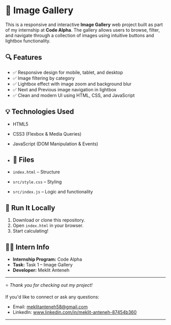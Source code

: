 # 📸 Image Gallery

This is a responsive and interactive **Image Gallery** web project built as part of my internship at **Code Alpha**. The gallery allows users to browse, filter, and navigate through a collection of images using intuitive buttons and lightbox functionality.

## 🔍 Features

- ✅ Responsive design for mobile, tablet, and desktop
- ✅ Image filtering by category
- ✅ Lightbox effect with image zoom and background blur
- ✅ Next and Previous image navigation in lightbox
- ✅ Clean and modern UI using HTML, CSS, and JavaScript

## 💡 Technologies Used

- HTML5
- CSS3 (Flexbox & Media Queries)
- JavaScript (DOM Manipulation & Events)

- ## 📁 Files

- `index.html` – Structure
- `src/style.css` – Styling
- `src/index.js` – Logic and functionality

## 🚀 Run It Locally

1. Download or clone this repository.
2. Open `index.html` in your browser.
3. Start calculating!

## 👩‍💻 Intern Info

- **Internship Program:** Code Alpha  
- **Task:** Task 1 – Image Gallery 
- **Developer:** Meklit Anteneh  

---

⭐️ *Thank you for checking out my project!*


If you'd like to connect or ask any questions:

- Email: meklitanteneh58@gmail.com
- LinkedIn: www.linkedin.com/in/meklit-anteneh-87454b360

---


